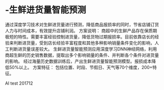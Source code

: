 # -生鲜进货量智能预测
通过深度学习技术对生鲜进货量进行预测，降低商品报损率的同时，节省店铺订货人力与时间成本，有效提升店铺利润。
方案说明：
商超中的生鲜产品存在保质期极短的特性。需要丰富经验控制进货量，降低货物过期报损率。目前依靠店长的经验来判断进货量，受到店长经验丰富程度和其他多种影响销量条件变化的影响，人工判断进货量误差较大。
生鲜进货量智能预测应用深度学习DNN神经网络，利用商超生鲜的历史销售数据，提取出多个影响销量的条件、并判断各个条件对进货量的影响。
经过海量历史数据训练后，产出生鲜进货量智能预测模型。报损成本降低50%以上。
方案特征：
包括位置、时段、节假日、天气等70个维度，200+特征。

AI test 201712
